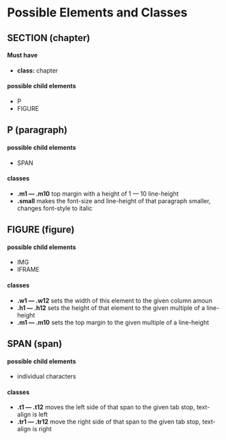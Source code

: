 Possible Elements and Classes
===============

SECTION (chapter)
----------------
#### Must have
* **class:** chapter

#### possible child elements
* P
* FIGURE

P (paragraph)
-------------
#### possible child elements
* SPAN

#### classes
* **.m1 — .m10** top margin with a height of 1 — 10 line-height
* **.small** makes the font-size and line-height of that paragraph smaller, changes font-style to italic

FIGURE (figure)
---------------
#### possible child elements
* IMG
* IFRAME

#### classes
* **.w1 — .w12** sets the width of this element to the given column amoun
* **.h1 — .h12** sets the height of that element to the given multiple of a line-height
* **.m1 — .m10** sets the top margin to the given multiple of a line-height

SPAN (span)
-----------
#### possible child elements
* individual characters

#### classes
* **.t1 — .t12** moves the left side of that span to the given tab stop, text-align is left
* **.tr1 — .tr12** move the right side of that span to the given tab stop, text-align is right

